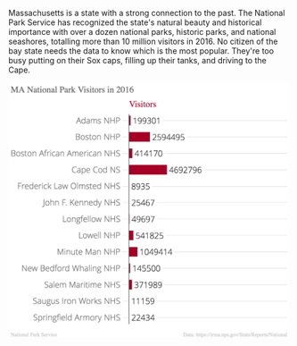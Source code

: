 Massachusetts is a state with a strong connection to the past. The National Park Service has recognized the state's natural beauty and historical importance with over a dozen national parks, historic parks, and national seashores, totalling more than 10 million visitors in 2016. No citizen of the bay state needs the data to know which is the most popular. They're too busy putting on their Sox caps, filling up their tanks, and driving to the Cape.

![MA national park visitors](MA_National_Park_Visitors_in_2016_Visitors_chartbuilder.png?raw=true "MA National Park Visitors")
